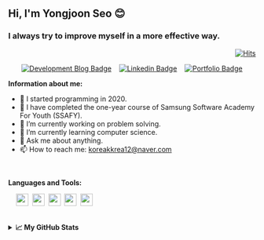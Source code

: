 ## Hi, I'm Yongjoon Seo 😊

### I always try to improve myself in a more effective way.

<div align=right>

[![Hits](https://hits.seeyoufarm.com/api/count/incr/badge.svg?url=https%3A%2F%2Fgithub.com%2FYongjoonSeo&count_bg=%2379C83D&title_bg=%23555555&icon=&icon_color=%23E7E7E7&title=hits&edge_flat=false)](https://hits.seeyoufarm.com)

</div>

<div align=center>

[![Development Blog Badge](http://img.shields.io/badge/-Blog-black?style=flat-square&logo=github&link=https://yongjoonseo.github.io/)](https://yongjoonseo.github.io/)&nbsp;&nbsp;&nbsp;&nbsp;[![Linkedin Badge](https://img.shields.io/badge/-LinkedIn-blue?style=flat-square&logo=Linkedin&logoColor=white&link=https://www.linkedin.com/in/yongjoon-seo-14907a1b6/)](https://www.linkedin.com/in/yongjoon-seo-14907a1b6/)&nbsp;&nbsp;&nbsp;&nbsp;[![Portfolio Badge](https://img.shields.io/badge/-Portfolio-D9730D?style=flat-square&logo=notion&link=https://www.notion.so/Yongjoon-Seo-0df7b8f8a26249fcac4fe3ac074bc2e5)](https://www.notion.so/Yongjoon-Seo-0df7b8f8a26249fcac4fe3ac074bc2e5)

</div>

**Information about me:**

- 📅 I started programming in 2020.
- 🏢 I have completed the one-year course of Samsung Software Academy For Youth (SSAFY).
- 🔭 I’m currently working on problem solving.
- 🌱 I’m currently learning computer science.
- 💬 Ask me about anything.
- 📫 How to reach me: koreakkrea12@naver.com

<br>

**Languages and Tools:**

&nbsp;&nbsp;&nbsp;&nbsp;<code><img height="25" src="https://user-images.githubusercontent.com/47657852/91640780-fbc26a00-ea5a-11ea-8640-6ccccd81bd2b.png"></code>&nbsp;&nbsp;<code><img height="25" src="https://user-images.githubusercontent.com/47657852/91640777-f9f8a680-ea5a-11ea-8f8d-989abee88ccf.png"></code>&nbsp;&nbsp;<code><img height="25" src="https://user-images.githubusercontent.com/47657852/91640784-fcf39700-ea5a-11ea-836e-87ae7b4de513.png"></code>&nbsp;&nbsp;<code><img height="25" src="https://user-images.githubusercontent.com/47657852/91640783-fc5b0080-ea5a-11ea-8b0b-7598cbfa51ba.png"></code>&nbsp;&nbsp;<code><img height="25" src="https://user-images.githubusercontent.com/47657852/91640785-fd8c2d80-ea5a-11ea-849b-7ddca81ccf22.png"></code>

<br>

<details>
<summary><strong>📈 My GitHub Stats</strong></summary>
<p align="center"> <img src="https://github-readme-stats.vercel.app/api?username=yongjoonseo&show_icons=true&theme=vue-dark&hide=stars" alt="yongjoonseo" />
</details>




<!--
**YongjoonSeo/YongjoonSeo** is a ✨ _special_ ✨ repository because its `README.md` (this file) appears on your GitHub profile.

Here are some ideas to get you started:

- 🔭 I’m currently working on ...
- 🌱 I’m currently learning ...
- 👯 I’m looking to collaborate on ...
- 🤔 I’m looking for help with ...
- 💬 Ask me about ...
- 📫 How to reach me: ...
- 😄 Pronouns: ...
- ⚡ Fun fact: ...
-->
